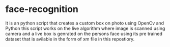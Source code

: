 # face-recognition

It is an python script that creates a custom box on photo using OpenCv and Python this script works on the live algorithm where image is scanned using camera and a live box is genrated on the persons face using its pre trained dataset that is avilable in the form of xm file in this repostiory.
